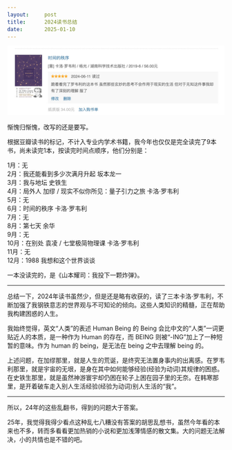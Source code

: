 ```yaml
---
layout:     post
title:      2024读书总结
date:       2025-01-10
---
```

![鞍山火锅](/images/202501/2024books.jpg)


惭愧归惭愧，改写的还是要写。

根据豆瓣读书的标记，不计入专业内学术书籍，我今年也仅仅是完全读完了9本书，尚未读完1本，按读完时间点顺序，他们分别是：

1月：无  
2月：我还能看到多少次满月升起 坂本龙一  
3月：我与地坛 史铁生  
4月：局外人 加缪 / 现实不似你所见：量子引力之旅 卡洛·罗韦利    
5月：无  
6月：时间的秩序 卡洛·罗韦利  
7月：无  
8月：第七天 余华  
9月：无  
10月：在别处 袁凌  / 七堂极简物理课  卡洛·罗韦利  
11月：无  
12月：1988 我想和这个世界谈谈  

一本没读完的，是《山本耀司：我投下一颗炸弹》。

---

总结一下，2024年读书虽然少，但是还是略有收获的，读了三本卡洛·罗韦利，不断加强了我钢铁意志的世界观与不可知论的倾向。这些人类知识的精髓，正在帮助我构建困惑的人生。

我始终觉得，英文“人类”的表述 Human Being 的 Being 会比中文的“人类”一词更贴近人的本质，是一种作为 Human 的存在，而 BEING 则被“-ING”加上了一种短暂的意味。作为 human 的 being，是无法在 being 之中去理解 being 的。

上述问题，在加缪那里，就是人生的荒诞，是终究无法置身事内的出离感。在罗韦利那里，就是宇宙的无垠，是身在其中如何能够经验(经验为动词)其规律的困惑。在史铁生那里，就是虽然神游寰宇却仍困在轮子上困在园子里的无奈。在韩寒那里，是开着破车走入别人生活经验(经验为动词)别人生活的“我”。

---

所以，24年的这些乱翻书，得到的问题大于答案。  

25年，我觉得我得少看点这种乱七八糟没有答案的胡思乱想书，虽然今年看的本来也不多，转而多看看更加热销的小说和更加浅薄情感的散文集。大的问题无法解决，小的共情也是不错的吧。

